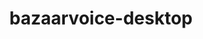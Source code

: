 ---
title: bazaarvoice-desktop
image: images/slides/bazaarvoice-desktop.jpg
width: 2500
height: 1406
---